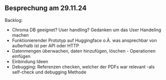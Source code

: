 ## Besprechung am 29.11.24
Backlog:
- Chroma DB geeignet? User handling? Gedanken um das User Handeling machen
- Funktionierender Prototyp auf Huggingface o.Ä. was ansprechbar von außerhalb ist per API oder HTTP
- Datenmengen überwachen, daten hinzufügen, löschen - Operationen einfügen
- Einbindung Ideen
- Debugging: Referenzen checken, welcher der PDFs war relevant -als self-check und debugging Methode